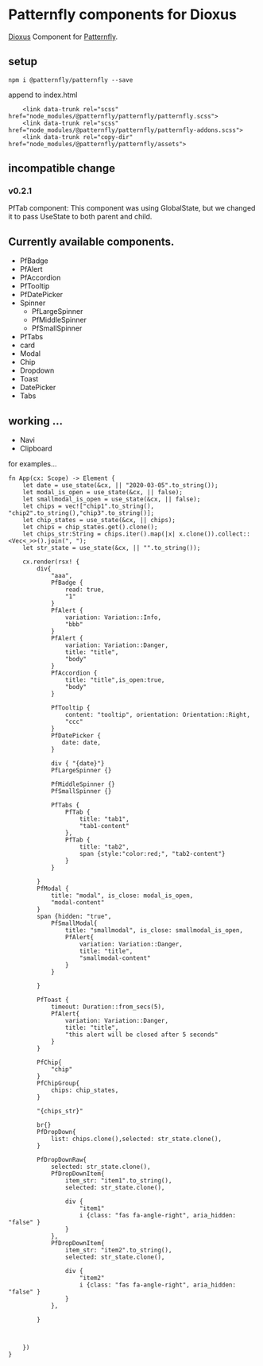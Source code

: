 # Patternfly components for Dioxus

[Dioxus](https://github.com/DioxusLabs/dioxus) Component for [Patternfly](https://www.patternfly.org/v4/).

## setup


```
npm i @patternfly/patternfly --save
```

append to index.html

```
    <link data-trunk rel="scss" href="node_modules/@patternfly/patternfly/patternfly.scss">
    <link data-trunk rel="scss" href="node_modules/@patternfly/patternfly/patternfly-addons.scss">
    <link data-trunk rel="copy-dir" href="node_modules/@patternfly/patternfly/assets">

```

## incompatible change

### v0.2.1

PfTab component: This component was using GlobalState, but we changed it to pass UseState to both parent and child.



## Currently available components.

* PfBadge 
* PfAlert
* PfAccordion
* PfTooltip
* PfDatePicker
* Spinner
    * PfLargeSpinner
    * PfMiddleSpinner
    * PfSmallSpinner
* PfTabs
* card
* Modal
* Chip
* Dropdown
* Toast
* DatePicker
* Tabs


## working ...

* Navi
* Clipboard




for examples...

```
fn App(cx: Scope) -> Element {
    let date = use_state(&cx, || "2020-03-05".to_string());
    let modal_is_open = use_state(&cx, || false);
    let smallmodal_is_open = use_state(&cx, || false);
    let chips = vec!["chip1".to_string(), "chip2".to_string(),"chip3".to_string()];
    let chip_states = use_state(&cx, || chips);
    let chips = chip_states.get().clone();
    let chips_str:String = chips.iter().map(|x| x.clone()).collect::<Vec<_>>().join(", ");
    let str_state = use_state(&cx, || "".to_string());

    cx.render(rsx! {
        div{
            "aaa",
            PfBadge {
                read: true,
                "1"
            }
            PfAlert {
                variation: Variation::Info,
                "bbb"
            }
            PfAlert {
                variation: Variation::Danger,
                title: "title",
                "body"
            }
            PfAccordion {
                title: "title",is_open:true,
                "body"
            }

            PfTooltip {
                content: "tooltip", orientation: Orientation::Right,
                "ccc"
            }
            PfDatePicker {
               date: date,
            }

            div { "{date}"}
            PfLargeSpinner {}

            PfMiddleSpinner {}
            PfSmallSpinner {}

            PfTabs {
                PfTab {
                    title: "tab1",
                    "tab1-content"
                },
                PfTab {
                    title: "tab2",
                    span {style:"color:red;", "tab2-content"}
                }
            }
            
        }
        PfModal {
            title: "modal", is_close: modal_is_open,
            "modal-content"
        }
        span {hidden: "true",
            PfSmallModal{
                title: "smallmodal", is_close: smallmodal_is_open,
                PfAlert{
                    variation: Variation::Danger,
                    title: "title",
                    "smallmodal-content"
                }
            }
    
        }

        PfToast {
            timeout: Duration::from_secs(5),
            PfAlert{
                variation: Variation::Danger,
                title: "title",
                "this alert will be closed after 5 seconds"
            }
        }

        PfChip{
            "chip"
        }
        PfChipGroup{
            chips: chip_states,
        }

        "{chips_str}"

        br{}
        PfDropDown{
            list: chips.clone(),selected: str_state.clone(),
        }

        PfDropDownRaw{
            selected: str_state.clone(),
            PfDropDownItem{
                item_str: "item1".to_string(),
                selected: str_state.clone(),

                div {
                    "item1"
                    i {class: "fas fa-angle-right", aria_hidden: "false" }
                }
            },
            PfDropDownItem{
                item_str: "item2".to_string(),
                selected: str_state.clone(),

                div {
                    "item2"
                    i {class: "fas fa-angle-right", aria_hidden: "false" }
                }
            },

        }
         
       

    })
}
```
